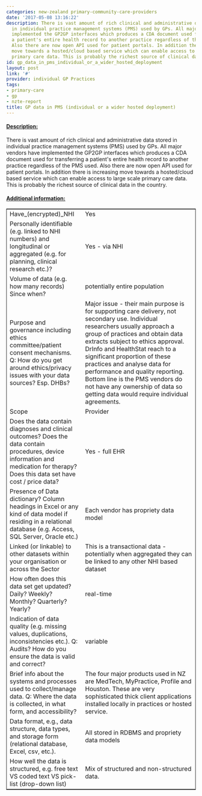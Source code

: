 ```yaml
---
categories: new-zealand primary-community-care-providers
date: '2017-05-08 13:16:22'
description: There is vast amount of rich clinical and administrative data stored
  in individual practice management systems (PMS) used by GPs. All major vendors have
  implemented the GP2GP interfaces which produces a CDA document used for transferring
  a patient's entire health record to another practice regardless of the PMS used.
  Also there are now open API used for patient portals. In addition there is increasing
  move towards a hosted/cloud based service which can enable access to large scale
  primary care data. This is probably the richest source of clinical data in the country.
id: gp_data_in_pms_individual_or_a_wider_hosted_deployment
layout: post
link: '#'
provider: individual GP Practices
tags:
- primary-care
- gp
- nzte-report
title: GP data in PMS (individual or a wider hosted deployment)
---
```



 <h4> <u>Description:</u> </h4>
There is vast amount of rich clinical and administrative data stored in individual practice management systems (PMS) used by GPs. All major vendors have implemented the GP2GP interfaces which produces a CDA document used for transferring a patient's entire health record to another practice regardless of the PMS used. Also there are now open API used for patient portals. In addition there is increasing move towards a hosted/cloud based service which can enable access to large scale primary care data. This is probably the richest source of clinical data in the country.
 <h4> <u>Additional information:</u> </h4>
 <table style="border: 1px solid">
 <tr> <td width="40%">Have_(encrypted)_NHI</td> <td>Yes</td> </tr>
 <tr> <td width="40%">Personally identifiable (e.g. linked to NHI numbers) and longitudinal or aggregated (e.g. for planning, clinical research etc.)?</td> <td>Yes - via NHI</td> </tr>
 <tr> <td width="40%">Volume of data (e.g. how many records)
Since when?</td> <td>potentially entire population</td> </tr>
 <tr> <td width="40%">Purpose and governance including ethics committee/patient consent mechanisms. Q: How do you get around ethics/privacy issues with your data sources? Esp. DHBs?</td> <td>Major issue - their main purpose is for supporting care delivery, not secondary use. Individual researchers usually approach a group of practices and obtain data extracts subject to ethics approval. DrInfo and HealthStat reach to a significant proportion of these practices and analyse data for performance and quality reporting. Bottom line is the PMS vendors do not have any ownership of data so getting data would require individual agreements.</td> </tr>
 <tr> <td width="40%">Scope</td> <td>Provider</td> </tr>
 <tr> <td width="40%">Does the data contain diagnoses and clinical outcomes?
Does the data contain procedures, device information and medication for therapy?
Does this data set have cost / price data?</td> <td>Yes - full EHR</td> </tr>
 <tr> <td width="40%">Presence of Data dictionary? Column headings in Excel or any kind of data model if residing in a relational database (e.g. Access, SQL Server, Oracle etc.) </td> <td>Each vendor has propriety data model</td> </tr>
 <tr> <td width="40%">Linked (or linkable) to other datasets within your organisation or across the Sector</td> <td>This is a transactional data - potentially when aggregated they can be linked to any other NHI based dataset</td> </tr>
 <tr> <td width="40%">How often does this data set get updated? Daily? Weekly? Monthly? Quarterly? Yearly?</td> <td>real-time</td> </tr>
 <tr> <td width="40%">Indication of data quality (e.g. missing values, duplications, inconsistencies etc.). Q: Audits? How do you ensure the data is valid and correct?</td> <td>variable</td> </tr>
 <tr> <td width="40%">Brief info about the systems and processes used to collect/manage data. Q: Where the data is collected, in what form, and accessibility?</td> <td>The four major products used in NZ are MedTech, MyPractice, Profile and Houston. These are very sophisticated thick client applications installed locally in practices or hosted service. </td> </tr>
 <tr> <td width="40%">Data format, e.g., data structure, data types, and storage form (relational database, Excel, csv, etc.).</td> <td> All stored in RDBMS and propriety data models</td> </tr>
 <tr> <td width="40%">How well the data is structured, e.g. free text VS coded text VS pick-list (drop-down list)</td> <td>Mix of structured and non-structured data.</td> </tr>
 </table>